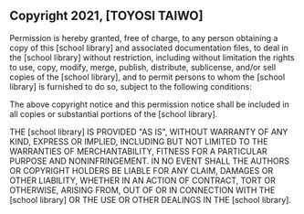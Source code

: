 ## Copyright 2021, [TOYOSI TAIWO]

Permission is hereby granted, free of charge, to any person obtaining a copy of this [school library] and associated documentation files, to deal in the [school library] without restriction, including without limitation the rights to use, copy, modify, merge, publish, distribute, sublicense, and/or sell copies of the [school library], and to permit persons to whom the [school library] is furnished to do so, subject to the following conditions:

The above copyright notice and this permission notice shall be included in all copies or substantial portions of the [school library].

THE [school library] IS PROVIDED "AS IS", WITHOUT WARRANTY OF ANY KIND, EXPRESS OR IMPLIED, INCLUDING BUT NOT LIMITED TO THE WARRANTIES OF MERCHANTABILITY, FITNESS FOR A PARTICULAR PURPOSE AND NONINFRINGEMENT. IN NO EVENT SHALL THE AUTHORS OR COPYRIGHT HOLDERS BE LIABLE FOR ANY CLAIM, DAMAGES OR OTHER LIABILITY, WHETHER IN AN ACTION OF CONTRACT, TORT OR OTHERWISE, ARISING FROM, OUT OF OR IN CONNECTION WITH THE [school library] OR THE USE OR OTHER DEALINGS IN THE [school library].
